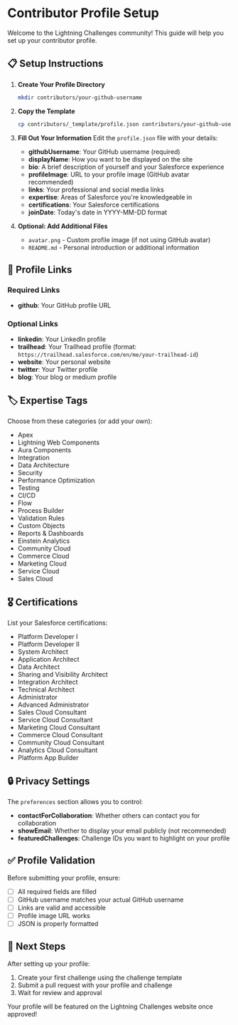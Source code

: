 # Contributor Profile Setup

Welcome to the Lightning Challenges community! This guide will help you set up your contributor profile.

## 📋 Setup Instructions

1. **Create Your Profile Directory**

    ```bash
    mkdir contributors/your-github-username
    ```

2. **Copy the Template**

    ```bash
    cp contributors/_template/profile.json contributors/your-github-username/profile.json
    ```

3. **Fill Out Your Information**
   Edit the `profile.json` file with your details:
    - **githubUsername**: Your GitHub username (required)
    - **displayName**: How you want to be displayed on the site
    - **bio**: A brief description of yourself and your Salesforce experience
    - **profileImage**: URL to your profile image (GitHub avatar recommended)
    - **links**: Your professional and social media links
    - **expertise**: Areas of Salesforce you're knowledgeable in
    - **certifications**: Your Salesforce certifications
    - **joinDate**: Today's date in YYYY-MM-DD format

4. **Optional: Add Additional Files**
    - `avatar.png` - Custom profile image (if not using GitHub avatar)
    - `README.md` - Personal introduction or additional information

## 🔗 Profile Links

### Required Links

- **github**: Your GitHub profile URL

### Optional Links

- **linkedin**: Your LinkedIn profile
- **trailhead**: Your Trailhead profile (format: `https://trailhead.salesforce.com/en/me/your-trailhead-id`)
- **website**: Your personal website
- **twitter**: Your Twitter profile
- **blog**: Your blog or medium profile

## 🏷️ Expertise Tags

Choose from these categories (or add your own):

- Apex
- Lightning Web Components
- Aura Components
- Integration
- Data Architecture
- Security
- Performance Optimization
- Testing
- CI/CD
- Flow
- Process Builder
- Validation Rules
- Custom Objects
- Reports & Dashboards
- Einstein Analytics
- Community Cloud
- Commerce Cloud
- Marketing Cloud
- Service Cloud
- Sales Cloud

## 🎖️ Certifications

List your Salesforce certifications:

- Platform Developer I
- Platform Developer II
- System Architect
- Application Architect
- Data Architect
- Sharing and Visibility Architect
- Integration Architect
- Technical Architect
- Administrator
- Advanced Administrator
- Sales Cloud Consultant
- Service Cloud Consultant
- Marketing Cloud Consultant
- Commerce Cloud Consultant
- Community Cloud Consultant
- Analytics Cloud Consultant
- Platform App Builder

## 🔒 Privacy Settings

The `preferences` section allows you to control:

- **contactForCollaboration**: Whether others can contact you for collaboration
- **showEmail**: Whether to display your email publicly (not recommended)
- **featuredChallenges**: Challenge IDs you want to highlight on your profile

## ✅ Profile Validation

Before submitting your profile, ensure:

- [ ] All required fields are filled
- [ ] GitHub username matches your actual GitHub username
- [ ] Links are valid and accessible
- [ ] Profile image URL works
- [ ] JSON is properly formatted

## 🚀 Next Steps

After setting up your profile:

1. Create your first challenge using the challenge template
2. Submit a pull request with your profile and challenge
3. Wait for review and approval

Your profile will be featured on the Lightning Challenges website once approved!

